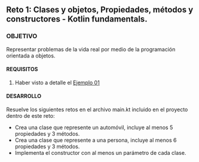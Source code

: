 ## Reto 1: Clases y objetos, Propiedades, métodos y constructores - Kotlin fundamentals.

### OBJETIVO 

Representar problemas de la vida real por medio de la programación orientada a objetos.

#### REQUISITOS 

1. Haber visto a detalle el [Ejemplo 01](/../../tree/master/Sesion-03/Ejemplo-01)

#### DESARROLLO

Resuelve los siguientes retos en el archivo main.kt incluido en el proyecto dentro de este reto:

- Crea una clase que represente un automóvil, incluye al menos 5 propiedades y 3 métodos.
- Crea una clase que represente a una persona, incluye al menos 6 propiedades y 3 métodos.
- Implementa el constructor con al menos un parámetro de cada clase.

